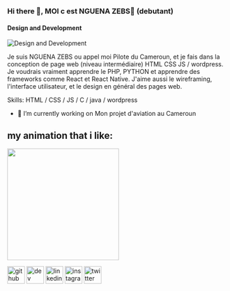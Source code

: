 ### Hi there 👋, MOI c est NGUENA ZEBS🤴 (debutant)
#### Design and Development
![Design and Development](https://pbs.twimg.com/profile_banners/1313827856842199040/1645097782/1080x360)

Je suis NGUENA ZEBS ou appel moi Pilote du Cameroun, et je fais dans la conception de page web (niveau intermédiaire) HTML CSS JS / wordpress. Je voudrais vraiment apprendre le PHP, PYTHON et apprendre des frameworks comme React et React Native. J'aime aussi le wireframing, l'interface utilisateur, et le design en général des pages web.

Skills: HTML / CSS / JS / C  / java / wordpress

- 🔭 I’m currently working on Mon projet d'aviation au Cameroun 
## my animation that i like:
<img src="https://github.com/PILOTEZEBS/pagetestpilotezebs/blob/772888e1e0135340da8ed6aa46ade1ba4a0960f5/anim.gif" width="256" />

[<img src='https://cdn.jsdelivr.net/npm/simple-icons@3.0.1/icons/github.svg' alt='github' height='40'>](https://github.com/PILOTEZEBS)  [<img src='https://cdn.jsdelivr.net/npm/simple-icons@3.0.1/icons/dev-dot-to.svg' alt='dev' height='40'>](https://dev.to/pilotezebs)  [<img src='https://cdn.jsdelivr.net/npm/simple-icons@3.0.1/icons/linkedin.svg' alt='linkedin' height='40'>](https://www.linkedin.com/in/pilotezebs/)  [<img src='https://cdn.jsdelivr.net/npm/simple-icons@3.0.1/icons/instagram.svg' alt='instagram' height='40'>](https://www.instagram.com/pilote_zebs/)  [<img src='https://cdn.jsdelivr.net/npm/simple-icons@3.0.1/icons/twitter.svg' alt='twitter' height='40'>](https://twitter.com/pilotezebs)  





